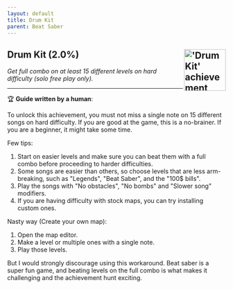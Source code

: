 ```yaml
---
layout: default
title: Drum Kit
parent: Beat Saber
---
```


## Drum Kit (2.0%) <img align="right" src="https://cdn.cloudflare.steamstatic.com/steamcommunity/public/images/apps/620980/92f2c0d8d6a634a572ea8a277abcc670651f60cb.jpg" alt="'Drum Kit' achievement icon" width="96" height="96">

_Get full combo on at least 15 different levels on hard difficulty (solo free play only)._

---

:trophy: **Guide written by a human**:

To unlock this achievement, you must not miss a single note on 15 different songs on hard difficulty. If you are good at the game, this is a no-brainer. If you are a beginner, it might take some time.

Few tips:
1. Start on easier levels and make sure you can beat them with a full combo before proceeding to harder difficulties.
2. Some songs are easier than others, so choose levels that are less arm-breaking, such as "Legends", "Beat Saber", and the "100$ bills".
3. Play the songs with "No obstacles", "No bombs" and "Slower song" modifiers.
4. If you are having difficulty with stock maps, you can try installing custom ones.

Nasty way (Create your own map):
1. Open the map editor.
2. Make a level or multiple ones with a single note.
3. Play those levels.

But I would strongly discourage using this workaround. Beat saber is a super fun game, and beating levels on the full combo is what makes it challenging and the achievement hunt exciting.

